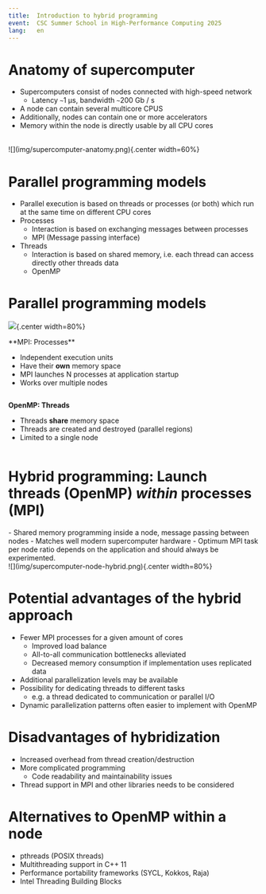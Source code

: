 ```yaml
---
title:  Introduction to hybrid programming
event:  CSC Summer School in High-Performance Computing 2025
lang:   en
---
```


# Anatomy of supercomputer

- Supercomputers consist of nodes connected with high-speed network
    - Latency `~`1 µs, bandwidth `~`200 Gb / s
- A node can contain several multicore CPUS
- Additionally, nodes can contain one or more accelerators
- Memory within the node is directly usable by all CPU cores

<br>
 ![](img/supercomputer-anatomy.png){.center width=60%}

# Parallel programming models

- Parallel execution is based on threads or processes (or both) which
  run at the same time on different CPU cores
- Processes
    - Interaction is based on exchanging messages between processes
    - MPI (Message passing interface)
- Threads
    - Interaction is based on shared memory, i.e. each thread can
      access directly other threads data
    - OpenMP


# Parallel programming models

<!-- Presentation suggestion: discuss the analog of office worker using the same white board or communication with phones -->

 ![](img/processes-threads.png){.center width=80%}
<br>
<div class=column>
**MPI: Processes**

- Independent execution units
- Have their **own** memory space
- MPI launches N processes at application startup
- Works over multiple nodes
</div>
<div class=column>

**OpenMP: Threads**

- Threads **share** memory space
- Threads are created and destroyed (parallel regions)
- Limited to a single node
</div>

# Hybrid programming: Launch threads (OpenMP) *within* processes (MPI)

<div class="column">
  - Shared memory programming inside a node, message passing between
    nodes
  - Matches well modern supercomputer hardware
  - Optimum MPI task per node ratio depends on the application and should always be experimented.
</div>

<div class="column">
![](img/supercomputer-node-hybrid.png){.center width=80%}
</div>

# Potential advantages of the hybrid approach

- Fewer MPI processes for a given amount of cores
    - Improved load balance
    - All-to-all communication bottlenecks alleviated
    - Decreased memory consumption if implementation uses replicated
      data
- Additional parallelization levels may be available
- Possibility for dedicating threads to different tasks
    - e.g. a thread dedicated to communication or parallel I/O
- Dynamic parallelization patterns often easier to implement with OpenMP


# Disadvantages of hybridization

- Increased overhead from thread creation/destruction
- More complicated programming
    - Code readability and maintainability issues
- Thread support in MPI and other libraries needs to be considered

# Alternatives to OpenMP within a node

- pthreads (POSIX threads)
- Multithreading support in C++ 11
- Performance portability frameworks (SYCL, Kokkos, Raja)
- Intel Threading Building Blocks
